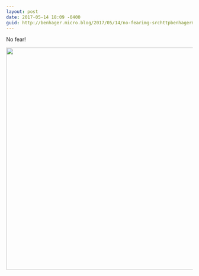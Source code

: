 ```yaml
---
layout: post
date: 2017-05-14 18:09 -0400
guid: http://benhager.micro.blog/2017/05/14/no-fearimg-srchttpbenhagermicrobloguploadsfffjpg.html
---
```

No fear!

<img src="http://benhager.micro.blog/uploads/2017/42f06ff389.jpg" width="600" height="600" style="height: auto" />
